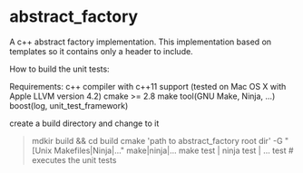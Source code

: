 abstract_factory
================

A c++ abstract factory implementation.
This implementation based on templates so it contains only a header to include.

How to build the unit tests:

Requirements:
c++ compiler with c++11 support (tested on Mac OS X with Apple LLVM version 4.2)
cmake >= 2.8
make tool(GNU Make, Ninja, ...)
boost(log, unit_test_framework)

create a build directory and change to it
> mdkir build && cd build
> cmake 'path to abstract_factory root dir' -G "[Unix Makefiles|Ninja|..."
> make|ninja|...
> make test | ninja test | ... test # executes the unit tests
